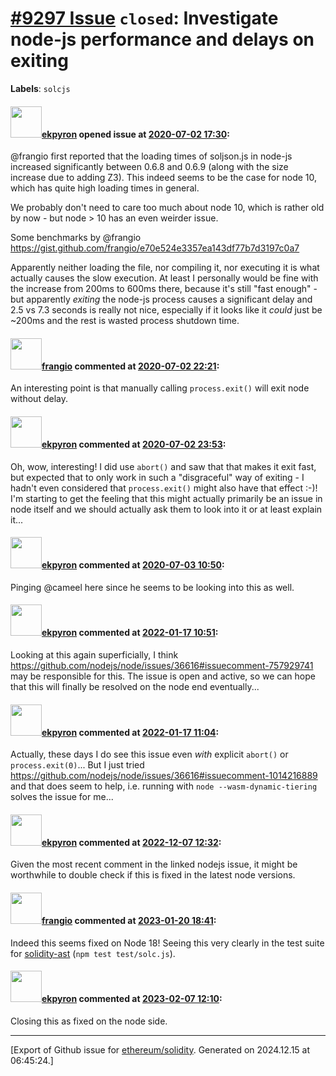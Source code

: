 # [\#9297 Issue](https://github.com/ethereum/solidity/issues/9297) `closed`: Investigate node-js performance and delays on exiting
**Labels**: `solcjs`


#### <img src="https://avatars.githubusercontent.com/u/1347491?v=4" width="50">[ekpyron](https://github.com/ekpyron) opened issue at [2020-07-02 17:30](https://github.com/ethereum/solidity/issues/9297):

@frangio first reported that the loading times of soljson.js in node-js increased significantly between 0.6.8 and 0.6.9 (along with the size increase due to adding Z3). This indeed seems to be the case for node 10, which has quite high loading times in general.

We probably don't need to care too much about node 10, which is rather old by now - but node > 10 has an even weirder issue.

Some benchmarks by @frangio https://gist.github.com/frangio/e70e524e3357ea143df77b7d3197c0a7

Apparently neither loading the file, nor compiling it, nor executing it is what actually causes the slow execution. At least I personally would be fine with the increase from 200ms to 600ms there, because it's still "fast enough" - but apparently *exiting* the node-js process causes a significant delay and 2.5 vs 7.3 seconds is really not nice, especially if it looks like it *could* just be ~200ms and the rest is wasted process shutdown time.


#### <img src="https://avatars.githubusercontent.com/u/481465?v=4" width="50">[frangio](https://github.com/frangio) commented at [2020-07-02 22:21](https://github.com/ethereum/solidity/issues/9297#issuecomment-653243409):

An interesting point is that manually calling `process.exit()` will exit node without delay.

#### <img src="https://avatars.githubusercontent.com/u/1347491?v=4" width="50">[ekpyron](https://github.com/ekpyron) commented at [2020-07-02 23:53](https://github.com/ethereum/solidity/issues/9297#issuecomment-653264418):

Oh, wow, interesting! I did use ``abort()`` and saw that that makes it exit fast, but expected that to only work in such a "disgraceful" way of exiting - I hadn't even considered that ``process.exit()`` might also have that effect :-)!
I'm starting to get the feeling that this might actually primarily be an issue in node itself and we should actually ask them to look into it or at least explain it...

#### <img src="https://avatars.githubusercontent.com/u/1347491?v=4" width="50">[ekpyron](https://github.com/ekpyron) commented at [2020-07-03 10:50](https://github.com/ethereum/solidity/issues/9297#issuecomment-653485042):

Pinging @cameel here since he seems to be looking into this as well.

#### <img src="https://avatars.githubusercontent.com/u/1347491?v=4" width="50">[ekpyron](https://github.com/ekpyron) commented at [2022-01-17 10:51](https://github.com/ethereum/solidity/issues/9297#issuecomment-1014386055):

Looking at this again superficially, I think https://github.com/nodejs/node/issues/36616#issuecomment-757929741 may be responsible for this. The issue is open and active, so we can hope that this will finally be resolved on the node end eventually...

#### <img src="https://avatars.githubusercontent.com/u/1347491?v=4" width="50">[ekpyron](https://github.com/ekpyron) commented at [2022-01-17 11:04](https://github.com/ethereum/solidity/issues/9297#issuecomment-1014396149):

Actually, these days I do see this issue even *with* explicit ``abort()`` or ``process.exit(0)``...
But I just tried https://github.com/nodejs/node/issues/36616#issuecomment-1014216889 and that does seem to help, i.e.
running with ``node --wasm-dynamic-tiering`` solves the issue for me...

#### <img src="https://avatars.githubusercontent.com/u/1347491?v=4" width="50">[ekpyron](https://github.com/ekpyron) commented at [2022-12-07 12:32](https://github.com/ethereum/solidity/issues/9297#issuecomment-1340901621):

Given the most recent comment in the linked nodejs issue, it might be worthwhile to double check if this is fixed in the latest node versions.

#### <img src="https://avatars.githubusercontent.com/u/481465?v=4" width="50">[frangio](https://github.com/frangio) commented at [2023-01-20 18:41](https://github.com/ethereum/solidity/issues/9297#issuecomment-1398789218):

Indeed this seems fixed on Node 18! Seeing this very clearly in the test suite for [solidity-ast](https://github.com/OpenZeppelin/solidity-ast) (`npm test test/solc.js`).

#### <img src="https://avatars.githubusercontent.com/u/1347491?v=4" width="50">[ekpyron](https://github.com/ekpyron) commented at [2023-02-07 12:10](https://github.com/ethereum/solidity/issues/9297#issuecomment-1420671520):

Closing this as fixed on the node side.


-------------------------------------------------------------------------------



[Export of Github issue for [ethereum/solidity](https://github.com/ethereum/solidity). Generated on 2024.12.15 at 06:45:24.]
